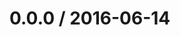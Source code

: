 <!--remark setext-->

<!--lint disable no-multiple-toplevel-headings -->

0.0.0 / 2016-06-14
==================
